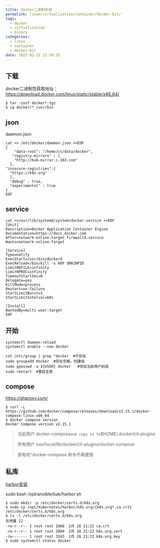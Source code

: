```yaml
---
title: docker二进制安装
permalink: linux/virtualization/container/docker-bit/
tags:
  - docker
  - virtualization
  - binary
categories:
  - linux
  - container
  - docker-bit
date: 2023-02-22 21:38:25
---
```


## 下载

docker二进制包获取地址：https://download.docker.com/linux/static/stable/x86_64/

```
$ tar -zxvf docker*.tgz
$ cp docker/* /usr/bin
```



## json

daemon.json

```
cat >> /etc/docker/daemon.json <<EOF
{
    "data-root": "/home/cs/data/docker",
   "registry-mirrors" : [
    "http://hub-mirror.c.163.com"
  ],
"insecure-registries":[
  "https://k8s.org"
  ],
  "debug" : true,
  "experimental" : true
}
EOF
```



<!--more-->



## service



```
cat >>/usr/lib/systemd/system/docker.service <<EOF
[Unit]
Description=Docker Application Container Engine
Documentation=https://docs.docker.com
After=network-online.target firewalld.service
Wants=network-online.target

[Service]
Type=notify
ExecStart=/usr/bin/dockerd
ExecReload=/bin/kill -s HUP $MAINPID
LimitNOFILE=infinity
LimitNPROC=infinity
TimeoutStartSec=0
Delegate=yes
KillMode=process
Restart=on-failure
StartLimitBurst=3
StartLimitInterval=60s

[Install]
WantedBy=multi-user.target
EOF
```



## 开始

```
systemctl daemon-reload
systemctl enable --now docker

cat /etc/group | grep ^docker  #不存在
sudo groupadd docker  #存在忽略，创建组
sudo gpasswd -a ${USER} docker   #添加当前用户到组
sudo restart  #重启生效
```





## compose



https://ghproxy.com/

```
$ curl -L https://github.com/docker/compose/releases/download/v2.15.1/docker-compose-linux-x86_64
$ docker compose version
Docker Compose version v2.15.1

```

> 当前用户 docker-compose` and copy it to `$HOME/.docker/cli-plugins
>
> 所有用户 /usr/local/lib/docker/cli-plugins/docker-compose
>
> 原有的“docker-compose 命令不再使用



## 私库

[harbor安装](/linux/tool/harbor)

sudo bash /opt/ansible/bak/harbor.sh 



````
$ sudo mkdir -p /etc/docker/certs.d/k8s.org
$ sudo cp /opt/kubernetes/harbor/k8s.org/{k8s.org*,ca.crt} /etc/docker/certs.d/k8s.org
$ ls -l /etc/docker/certs.d/k8s.org
总用量 12
-rw-r--r-- 1 root root 1968  2月 28 21:22 ca.crt
-rw-r--r-- 1 root root 2004  2月 28 21:22 k8s.org.cert
-rw------- 1 root root 3243  2月 28 21:22 k8s.org.key
$ sudo systemctl status docker
````

